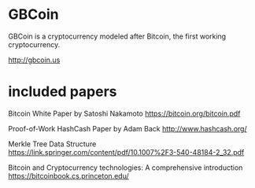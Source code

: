 # GBCoin
GBCoin is a cryptocurrency modeled after Bitcoin, the first working cryptocurrency.

http://gbcoin.us

# included papers

Bitcoin White Paper by Satoshi Nakamoto
https://bitcoin.org/bitcoin.pdf

Proof-of-Work HashCash Paper by Adam Back
http://www.hashcash.org/

Merkle Tree Data Structure
https://link.springer.com/content/pdf/10.1007%2F3-540-48184-2_32.pdf

Bitcoin and Cryptocurrency technologies: A comprehensive introduction
https://bitcoinbook.cs.princeton.edu/
